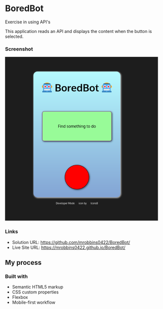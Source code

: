# BoredBot
Exercise in using API's

This application reads an API and displays the content when the button is selected.

### Screenshot
![Screenshot](images/BoredBotScnCap.png)

### Links

- Solution URL: https://github.com/mrobbins0422/BoredBot/
- Live Site URL: https://mrobbins0422.github.io/BoredBot/

## My process

### Built with

- Semantic HTML5 markup
- CSS custom properties
- Flexbox
- Mobile-first workflow


